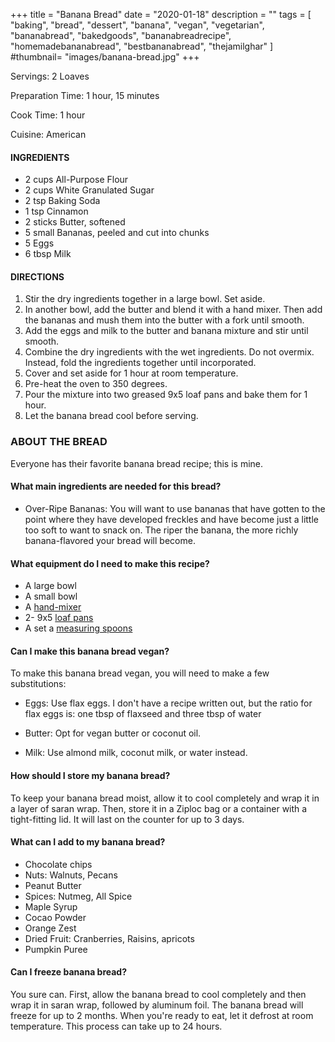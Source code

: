 +++
title = "Banana Bread"
date = "2020-01-18"
description = ""
tags = [
    "baking",
    "bread",
    "dessert",
    "banana",
    "vegan",
    "vegetarian",
    "bananabread",
    "bakedgoods",
    "bananabreadrecipe",
    "homemadebananabread",
    "bestbananabread",
    "thejamilghar"
]
#thumbnail= "images/banana-bread.jpg"
+++

Servings: 2 Loaves <!--more-->

Preparation Time: 1 hour, 15 minutes 

Cook Time: 1 hour 

Cuisine: American

#### INGREDIENTS

* 2 cups All-Purpose Flour 
* 2 cups White Granulated Sugar
* 2 tsp Baking Soda
* 1 tsp Cinnamon  
* 2 sticks Butter, softened 
* 5 small Bananas, peeled and cut into chunks 
* 5 Eggs 
* 6 tbsp Milk 

#### DIRECTIONS 

1. Stir the dry ingredients together in a large bowl. Set aside. 
2. In another bowl, add the butter and blend it with a hand mixer. Then add the bananas and mush them into the butter with a fork until smooth. 
3. Add the eggs and milk to the butter and banana mixture and stir until smooth. 
4. Combine the dry ingredients with the wet ingredients. Do not overmix. Instead, fold the ingredients together until incorporated.
5. Cover and set aside for 1 hour at room temperature. 
6. Pre-heat the oven to 350 degrees. 
7. Pour the mixture into two greased 9x5 loaf pans and bake them for 1 hour. 
8. Let the banana bread cool before serving. 

### ABOUT THE BREAD 

Everyone has their favorite banana bread recipe; this is mine. 

#### What main ingredients are needed for this bread?

* Over-Ripe Bananas: You will want to use bananas that have gotten to the point where they have developed freckles and have become just a little too soft to want to snack on. The riper the banana, the more richly banana-flavored your bread will become. 

#### What equipment do I need to make this recipe?

* A large bowl
* A small bowl
* A [hand-mixer](https://amzn.to/2OXaeEn) 
* 2- 9x5 [loaf pans](https://amzn.to/3lhGhv0)
* A set a [measuring spoons](https://amzn.to/3qIy2cl)

#### Can I make this banana bread vegan?

To make this banana bread vegan, you will need to make a few substitutions: 

* Eggs: Use flax eggs. I don't have a recipe written out, but the ratio for flax eggs is: one tbsp of flaxseed and three tbsp of water 

* Butter: Opt for vegan butter or coconut oil. 

* Milk: Use almond milk, coconut milk, or water instead. 

#### How should I store my banana bread? 

To keep your banana bread moist, allow it to cool completely and wrap it in a layer of saran wrap. Then, store it in a Ziploc bag or a container with a tight-fitting lid. It will last on the counter for up to 3 days. 

#### What can I add to my banana bread?

* Chocolate chips 
* Nuts: Walnuts, Pecans
* Peanut Butter 
* Spices: Nutmeg, All Spice
* Maple Syrup 
* Cocao Powder
* Orange Zest 
* Dried Fruit: Cranberries, Raisins, apricots
* Pumpkin Puree 

#### Can I freeze banana bread?

You sure can. First, allow the banana bread to cool completely and then wrap it in saran wrap, followed by aluminum foil. The banana bread will freeze for up to 2 months. When you're ready to eat, let it defrost at room temperature. This process can take up to 24 hours. 
